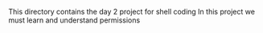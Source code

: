 This directory contains the day 2 project for shell coding
In this project we must learn and understand permissions